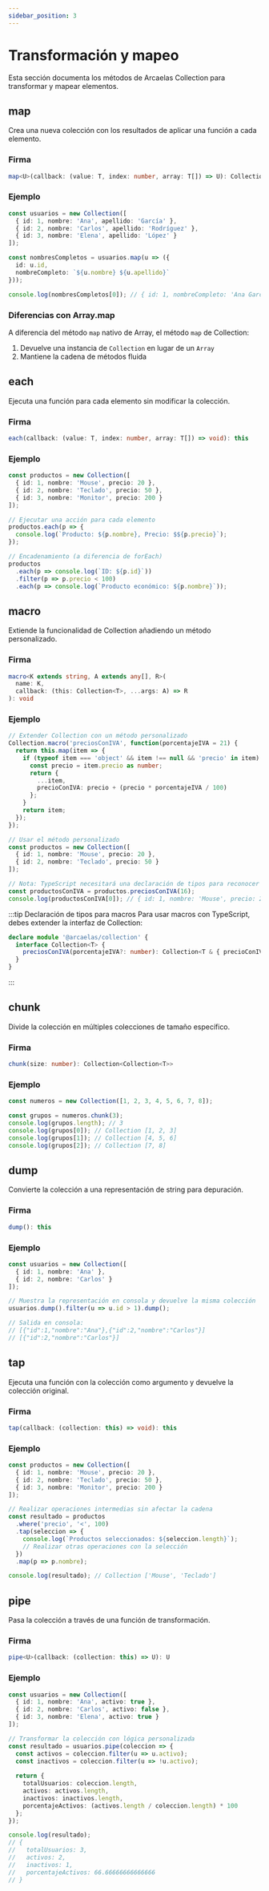 ```yaml
---
sidebar_position: 3
---
```


# Transformación y mapeo

Esta sección documenta los métodos de Arcaelas Collection para transformar y mapear elementos.

## map

Crea una nueva colección con los resultados de aplicar una función a cada elemento.

### Firma

```ts
map<U>(callback: (value: T, index: number, array: T[]) => U): Collection<U>
```

### Ejemplo

```ts
const usuarios = new Collection([
  { id: 1, nombre: 'Ana', apellido: 'García' },
  { id: 2, nombre: 'Carlos', apellido: 'Rodríguez' },
  { id: 3, nombre: 'Elena', apellido: 'López' }
]);

const nombresCompletos = usuarios.map(u => ({
  id: u.id,
  nombreCompleto: `${u.nombre} ${u.apellido}`
}));

console.log(nombresCompletos[0]); // { id: 1, nombreCompleto: 'Ana García' }
```

### Diferencias con Array.map

A diferencia del método `map` nativo de Array, el método `map` de Collection:

1. Devuelve una instancia de `Collection` en lugar de un `Array`
2. Mantiene la cadena de métodos fluida

## each

Ejecuta una función para cada elemento sin modificar la colección.

### Firma

```ts
each(callback: (value: T, index: number, array: T[]) => void): this
```

### Ejemplo

```ts
const productos = new Collection([
  { id: 1, nombre: 'Mouse', precio: 20 },
  { id: 2, nombre: 'Teclado', precio: 50 },
  { id: 3, nombre: 'Monitor', precio: 200 }
]);

// Ejecutar una acción para cada elemento
productos.each(p => {
  console.log(`Producto: ${p.nombre}, Precio: $${p.precio}`);
});

// Encadenamiento (a diferencia de forEach)
productos
  .each(p => console.log(`ID: ${p.id}`))
  .filter(p => p.precio < 100)
  .each(p => console.log(`Producto económico: ${p.nombre}`));
```

## macro

Extiende la funcionalidad de Collection añadiendo un método personalizado.

### Firma

```ts
macro<K extends string, A extends any[], R>(
  name: K, 
  callback: (this: Collection<T>, ...args: A) => R
): void
```

### Ejemplo

```ts
// Extender Collection con un método personalizado
Collection.macro('preciosConIVA', function(porcentajeIVA = 21) {
  return this.map(item => {
    if (typeof item === 'object' && item !== null && 'precio' in item) {
      const precio = item.precio as number;
      return {
        ...item,
        precioConIVA: precio + (precio * porcentajeIVA / 100)
      };
    }
    return item;
  });
});

// Usar el método personalizado
const productos = new Collection([
  { id: 1, nombre: 'Mouse', precio: 20 },
  { id: 2, nombre: 'Teclado', precio: 50 }
]);

// Nota: TypeScript necesitará una declaración de tipos para reconocer este método
const productosConIVA = productos.preciosConIVA(16);
console.log(productosConIVA[0]); // { id: 1, nombre: 'Mouse', precio: 20, precioConIVA: 23.2 }
```

:::tip Declaración de tipos para macros
Para usar macros con TypeScript, debes extender la interfaz de Collection:

```ts
declare module '@arcaelas/collection' {
  interface Collection<T> {
    preciosConIVA(porcentajeIVA?: number): Collection<T & { precioConIVA: number }>;
  }
}
```
:::

## chunk

Divide la colección en múltiples colecciones de tamaño específico.

### Firma

```ts
chunk(size: number): Collection<Collection<T>>
```

### Ejemplo

```ts
const numeros = new Collection([1, 2, 3, 4, 5, 6, 7, 8]);

const grupos = numeros.chunk(3);
console.log(grupos.length); // 3
console.log(grupos[0]); // Collection [1, 2, 3]
console.log(grupos[1]); // Collection [4, 5, 6]
console.log(grupos[2]); // Collection [7, 8]
```

## dump

Convierte la colección a una representación de string para depuración.

### Firma

```ts
dump(): this
```

### Ejemplo

```ts
const usuarios = new Collection([
  { id: 1, nombre: 'Ana' },
  { id: 2, nombre: 'Carlos' }
]);

// Muestra la representación en consola y devuelve la misma colección
usuarios.dump().filter(u => u.id > 1).dump();

// Salida en consola:
// [{"id":1,"nombre":"Ana"},{"id":2,"nombre":"Carlos"}]
// [{"id":2,"nombre":"Carlos"}]
```

## tap

Ejecuta una función con la colección como argumento y devuelve la colección original.

### Firma

```ts
tap(callback: (collection: this) => void): this
```

### Ejemplo

```ts
const productos = new Collection([
  { id: 1, nombre: 'Mouse', precio: 20 },
  { id: 2, nombre: 'Teclado', precio: 50 },
  { id: 3, nombre: 'Monitor', precio: 200 }
]);

// Realizar operaciones intermedias sin afectar la cadena
const resultado = productos
  .where('precio', '<', 100)
  .tap(seleccion => {
    console.log(`Productos seleccionados: ${seleccion.length}`);
    // Realizar otras operaciones con la selección
  })
  .map(p => p.nombre);

console.log(resultado); // Collection ['Mouse', 'Teclado']
```

## pipe

Pasa la colección a través de una función de transformación.

### Firma

```ts
pipe<U>(callback: (collection: this) => U): U
```

### Ejemplo

```ts
const usuarios = new Collection([
  { id: 1, nombre: 'Ana', activo: true },
  { id: 2, nombre: 'Carlos', activo: false },
  { id: 3, nombre: 'Elena', activo: true }
]);

// Transformar la colección con lógica personalizada
const resultado = usuarios.pipe(coleccion => {
  const activos = coleccion.filter(u => u.activo);
  const inactivos = coleccion.filter(u => !u.activo);
  
  return {
    totalUsuarios: coleccion.length,
    activos: activos.length,
    inactivos: inactivos.length,
    porcentajeActivos: (activos.length / coleccion.length) * 100
  };
});

console.log(resultado);
// {
//   totalUsuarios: 3,
//   activos: 2,
//   inactivos: 1,
//   porcentajeActivos: 66.66666666666666
// }
```
